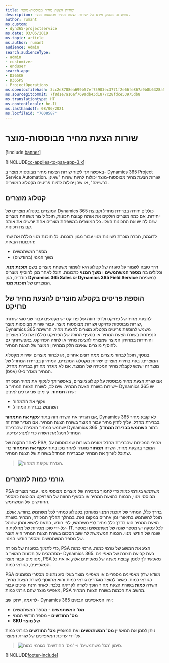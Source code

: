 ```yaml
---
title: שורות הצעת מחיר מבוססות-מוצר
description: נושא זה מספק מידע על שורות הצעת מחיר מבוססות מוצר.
author: rumant
ms.custom:
- dyn365-projectservice
ms.date: 03/06/2019
ms.topic: article
ms.author: rumant
audience: Admin
search.audienceType:
- admin
- customizer
- enduser
search.app:
- D365CE
- D365PS
- ProjectOperations
ms.openlocfilehash: 3cc2e8788ea699b57ef75903ec3771f2e66fe867a9b8b6328a55b484eb13ede4
ms.sourcegitcommit: 7f8d1e7a16af769adb43d1877c28fdce53975db8
ms.translationtype: HT
ms.contentlocale: he-IL
ms.lasthandoff: 08/06/2021
ms.locfileid: "7008587"
---
```

# <a name="product-based-quote-lines"></a>שורות הצעת מחיר מבוססות-מוצר

[!include [banner](../includes/psa-now-project-operations.md)]

[!INCLUDE[cc-applies-to-psa-app-3.x](../includes/cc-applies-to-psa-app-3x.md)]


באפשרותך ליצור שורות הצעות מחיר מבוססות מוצר ב- Dynamics 365 Project Service Automation. שורות הצעת מחיר מבוססות-מוצר יכולות להיות שורות "שאינן ברשימה", או שהן יכולות להיות פריטים מקטלוג המוצרים.

## <a name="product-catalog"></a>קטלוג מוצרים

המוצרים בקטלוג מוצרים של Dynamics 365 כוללים יחידה בברירת מחדל וקבוצת יחידות. אם כמה מוצרים חולקים את אותה קבוצת תכונות, תוכל ליצור משפחת מוצרים שגם לה יש את התכונות האלו. כל המוצרים במשפחת מוצרים אחת יורשים את אותה קבוצת תכונות.

לדוגמה, חברה מוכרת רשיונות מנוי עבור מגוון תוכנות. כל תוכנת מנוי כוללת את שתי התכונות הבאות:

- מספר המשתמשים 
- משך המנוי (בחודשים)

דרך טובה לשמור על סוג זה של קטלוג היא לשמור משפחת מוצרים בשם **תוכנת מנוי**, וכלולים בה **מספר המשתמשים** ו **משך המנוי** כתכונות. תוכל לאחר מכן להוסיף מוצרים בודדים, כגון **Dynamics 365 Sales** או **Dynamics 365 Field Service** למשפחת המוצרים של **תוכנת מנוי**.

## <a name="adding-product-catalog-items-to-a-project-quote"></a>הוספת פריטים בקטלוג מוצרים להצעת מחיר של פרויקט

להצעת מחיר של פרויקט ולדפי חוזה של פרויקט יש מקטעים עבור שני סוגי שורות: שורות מבוססות פרויקט ושורות מבוססות מוצר. עבור שורות מבוססות מוצר, Dynamics 365 משמש להוספת פריטים מקטלוג מוצרים להצעת מחיר. הרשימה הנפתחת בשורת הצעת המחיר או בסעיף החוזה של הפרויקט כוללת את כל המוצרים והיחידות במחירון המוצר שמצורף להצעת מחיר או לחוזה הפרויקט. באפשרותך גם להוסיף מוצרים שאינם חלק ממחירון המוצר של הצעת המחיר.

בנוסף, תוכל לבחור מוצרים ממחירונים אחרים, או לבחור מוצרים ישירות מקטלוג המוצרים. בעת בחירת מוצרים ישירות מקטלוג המוצרים, המחירון בברירת המחדל של מוצר זה ישמש לקבלת מחיר המכירה של המוצר. אם לא מוגדר מחירון בברירת מחדל, המחיר מוגדר כ-0 (אפס).

אם שורת הצעת מחיר מבוססת על קטלוג מוצרים, באפשרותך לעקוף את מחיר המכירה ישירות בשורת הצעת המחיר. שים לב, לשורת הצעת המחיר ב- Dynamics 365 יש שדה **תמחור**. קיימים שני ערכים זמינים:

- עקוף את התמחור  
- השתמש בברירת המחדל

אם תגדיר את השדה הזה בתור **עקוף את התמחור**‏, Dynamics 365 לא קובע מחיר בברירת מחדל. עליך להזין מחיר עבור המוצר בשורת הצעת המחיר. אם תגדיר שדה זה בתור **‏‫השתמש בברירת המחדל**‏, Dynamics 365 ישתמש במחיר המכירה שבברירת המחדל וינעל את השדה כדי למנוע עריכה.

לאחר התקנה של PSA, מחירי המכירות שבברירת מחדל מוזנים בשורות שמבוססות על המוצר בהצעת מחיר. השדה **תמחור** מוגדר לאחר מכן בתור **עקוף את התמחור** כדי שתוכל לערוך את המחיר שבברירת המחדל בשורות של הצעת המחיר.

> ![הגדרת עקיפת תמחור.](media/basic-guide-10.png)
 
## <a name="quantity-factors-for-products"></a>גורמי כמות למוצרים

PSA משתמש בגורמי כמות כדי לתמוך במכירה של מוצרים מבוססי מנוי. עבור מוצרים מבוססי מנוי, הכמות בהצעת המחיר או בסעיף החוזה של הפרויקט מבוטאת כמספר החודשים של המשתמש.

בדרך כלל, המחיר של תוכנת המנוי מאוחסן בקטלוג כמחיר לכל משתמש בחודש. אולם, תוכל להשתמש בתיאורי זמן אחרים במקום זאת. במהלך תהליך המכירה, המחיר בשורת הצעת המחיר הוא בדרך כלל מחיר לפי משתמש, לפי חודש, בתאם למשא ומתן שנוהל על-ידי סוכן מכירות של מחלקת ה- IT. לכל עסקה יש מספר שונה של משתמשים ומספר שונה של חודשי מנוי. הכמות המשמשת לחישוב הסכום בשורת הצעת המחיר היא תוצר של מספר המשתמשים ומספר חודשי המנוי.

כדי לתמוך בסוג זה של מכירה, PSA הציג את המושג של גורמי כמות. גורמי כמות מסתמכים על תכונות המוצר ב- Dynamics 365. בעת קביעת תצורה של מאפיינים מסוימים עבור מוצר, PSA מאפשר לך לסמן קבוצת משנה של מאפיינים אלה, או את כל המאפיינים, כגורמי כמות.

PSA מוודא שרק מאפיינים מספריים או מאפייני מוצר בעלי סוג נתונים מספרי מסומנים כגורמי כמות. כאשר למוצר מוגדרים גורמי כמות והוא מתווסף לשורת הצעת מחיר, השדה **כמות** בשורת הצעת מחיר הופך לשדה לקריאה בלבד. לאחר הזנת ערכים עבור מאפייני מוצר שהם גורמי כמות, PSA מחשב את הכמות בשורת הצעת המחיר.

לדוגמה, ייתכן שב- Dynamics 365 יהיו המאפיינים הבאים: 

- **מס' המשתמשים** - מספר המשתמשים 
- **מס' החודשים** - מספר חודשי המנוי
- **SKU של מוצר** 

ניתן לסמן את המאפיין **מס' המשתמשים** ואת המאפיין **מס' החודשים** כגורמי כמות על-ידי עריכת המאפיינים של שורת המוצר. 

> ![סימון 'מס' משתמשים' ו- 'מס' החודשים' כגורמי כמות.](media/basic-guide-11.png)
 


[!INCLUDE[footer-include](../includes/footer-banner.md)]